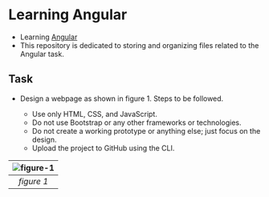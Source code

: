 # Learning Angular 

- Learning [Angular](https://angular.dev/)
- This repository is dedicated to storing and organizing files related to the Angular task.

## Task

- Design a webpage as shown in figure 1. Steps to be followed.

    - Use only HTML, CSS, and JavaScript.
    - Do not use Bootstrap or any other frameworks or technologies.
    - Do not create a working prototype or anything else; just focus on the design.
    - Upload the project to GitHub using the CLI.

| ![figure-1](https://github.com/sameemul-haque/AngularTask/assets/110324374/2144e019-b89d-4366-b38d-652c255a49d1) | 
|:--:| 
| *figure 1* |